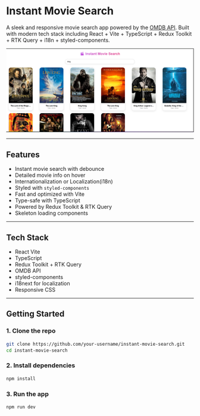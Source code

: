 # Instant Movie Search

A sleek and responsive movie search app powered by the [OMDB API](https://www.omdbapi.com/). Built with modern tech stack including React + Vite + TypeScript + Redux Toolkit + RTK Query + i18n + styled-components.

![App Preview](./public/preview.png)

---

## Features

- Instant movie search with debounce
- Detailed movie info on hover
- Internationalization or Localization(i18n)
- Styled with `styled-components`
- Fast and optimized with Vite
- Type-safe with TypeScript
- Powered by Redux Toolkit & RTK Query
- Skeleton loading components

---

## Tech Stack

- React Vite
- TypeScript
- Redux Toolkit + RTK Query
- OMDB API
- styled-components
- i18next for localization
- Responsive CSS

---

## Getting Started

### 1. Clone the repo
``` bash
git clone https://github.com/your-username/instant-movie-search.git
cd instant-movie-search
``` 

### 2. Install dependencies
``` bash
npm install
```

### 3. Run the app
``` bash
npm run dev
```